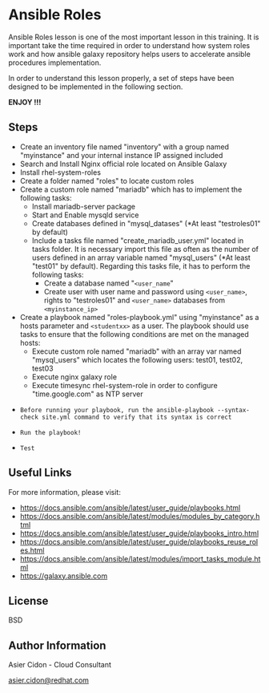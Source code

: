 # Ansible Roles

Ansible Roles lesson is one of the most important lesson in this training. It is important take the time required in order to understand how system roles work and how ansible galaxy repository helps users to accelerate ansible procedures implementation.

In order to understand this lesson properly, a set of steps have been designed to be implemented in the following section.

**ENJOY !!!**

## Steps 

-   Create an inventory file named "inventory" with a group named "myinstance" and your internal instance IP assigned included
-   Search and Install Nginx official role located on Ansible Galaxy
-   Install rhel-system-roles
-   Create a folder named "roles" to locate custom roles
-   Create a custom role named "mariadb" which has to implement the following tasks:
    -   Install mariadb-server package
    -   Start and Enable mysqld service
    -   Create databases defined in "mysql_datases" (*At least "testroles01" by default)
    -   Include a tasks file named "create_mariadb_user.yml" located in tasks folder. It is necessary import this file as often as the number of users defined in an array variable named "mysql_users" (*At least "test01" by default). Regarding this tasks file, it has to perform the following tasks:
        -   Create a database named "``<user_name``"
        -   Create user with user name and password using ``<user_name>``, rights to "testroles01" and ``<user_name>`` databases from `<myinstance_ip>`
-   Create a playbook named "roles-playbook.yml" using "myinstance" as a hosts parameter and `<studentxx>` as a user. The playbook should use tasks to ensure that the following conditions are met on the managed hosts:
    -   Execute custom role named "mariadb" with an array var named "mysql_users" which locates the following users: test01, test02, test03
    -   Execute nginx galaxy role 
    -   Execute timesync rhel-system-role in order to configure "time.google.com" as NTP server 
-     Before running your playbook, run the ansible-playbook --syntax-check site.yml command to verify that its syntax is correct
-     Run the playbook!
-     Test

## Useful Links

For more information, please visit:

-   https://docs.ansible.com/ansible/latest/user_guide/playbooks.html
-   https://docs.ansible.com/ansible/latest/modules/modules_by_category.html
-   https://docs.ansible.com/ansible/latest/user_guide/playbooks_intro.html
-   https://docs.ansible.com/ansible/latest/user_guide/playbooks_reuse_roles.html
-   https://docs.ansible.com/ansible/latest/modules/import_tasks_module.html
-   https://galaxy.ansible.com

License
-------

BSD

Author Information
------------------

 Asier Cidon - Cloud Consultant

 asier.cidon@redhat.com